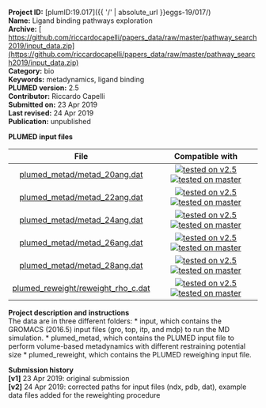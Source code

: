 **Project ID:** [plumID:19.017]({{ '/' | absolute_url }}eggs-19/017/)  
**Name:**  Ligand binding pathways exploration  
**Archive:** [ https://github.com/riccardocapelli/papers_data/raw/master/pathway_search2019/input_data.zip](https://github.com/riccardocapelli/papers_data/raw/master/pathway_search2019/input_data.zip)  
**Category:**  bio  
**Keywords:**  metadynamics, ligand binding  
**PLUMED version:**  2.5  
**Contributor:**  Riccardo Capelli  
**Submitted on:** 23 Apr 2019  
**Last revised:** 24 Apr 2019  
**Publication:** unpublished  
  
**PLUMED input files**  
  
| File     | Compatible with |  
|:--------:|:--------:|  
| [plumed_metad/metad_20ang.dat](./data/plumed_metad/metad_20ang.dat.md) |  [![tested on v2.5](https://img.shields.io/badge/v2.5-passing-green.svg)](data/plumed_metad/metad_20ang.dat.plumed.stderr) [![tested on master](https://img.shields.io/badge/master-passing-green.svg)](data/plumed_metad/metad_20ang.dat.plumed_master.stderr) |  
| [plumed_metad/metad_22ang.dat](./data/plumed_metad/metad_22ang.dat.md) |  [![tested on v2.5](https://img.shields.io/badge/v2.5-passing-green.svg)](data/plumed_metad/metad_22ang.dat.plumed.stderr) [![tested on master](https://img.shields.io/badge/master-passing-green.svg)](data/plumed_metad/metad_22ang.dat.plumed_master.stderr) |  
| [plumed_metad/metad_24ang.dat](./data/plumed_metad/metad_24ang.dat.md) |  [![tested on v2.5](https://img.shields.io/badge/v2.5-passing-green.svg)](data/plumed_metad/metad_24ang.dat.plumed.stderr) [![tested on master](https://img.shields.io/badge/master-passing-green.svg)](data/plumed_metad/metad_24ang.dat.plumed_master.stderr) |  
| [plumed_metad/metad_26ang.dat](./data/plumed_metad/metad_26ang.dat.md) |  [![tested on v2.5](https://img.shields.io/badge/v2.5-passing-green.svg)](data/plumed_metad/metad_26ang.dat.plumed.stderr) [![tested on master](https://img.shields.io/badge/master-passing-green.svg)](data/plumed_metad/metad_26ang.dat.plumed_master.stderr) |  
| [plumed_metad/metad_28ang.dat](./data/plumed_metad/metad_28ang.dat.md) |  [![tested on v2.5](https://img.shields.io/badge/v2.5-passing-green.svg)](data/plumed_metad/metad_28ang.dat.plumed.stderr) [![tested on master](https://img.shields.io/badge/master-passing-green.svg)](data/plumed_metad/metad_28ang.dat.plumed_master.stderr) |  
| [plumed_reweight/reweight_rho_c.dat](./data/plumed_reweight/reweight_rho_c.dat.md) |  [![tested on v2.5](https://img.shields.io/badge/v2.5-passing-green.svg)](data/plumed_reweight/reweight_rho_c.dat.plumed.stderr) [![tested on master](https://img.shields.io/badge/master-passing-green.svg)](data/plumed_reweight/reweight_rho_c.dat.plumed_master.stderr) |  
  
**Project description and instructions**  
The data are in three different folders: * input, which contains the GROMACS (2016.5) input files (gro, top, itp, and mdp) to run the MD simulation. * plumed_metad, which contains the PLUMED input file to perform volume-based metadynamics with different restraining potential size * plumed_reweight, which contains the PLUMED reweighing input file.

  
**Submission history**  
**[v1]** 23 Apr 2019: original submission  
**[v2]** 24 Apr 2019: corrected paths for input files (ndx, pdb, dat), example data files added for the reweighting procedure  
